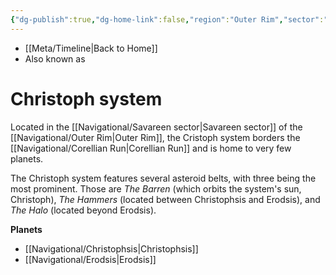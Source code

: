 ```yaml
---
{"dg-publish":true,"dg-home-link":false,"region":"Outer Rim","sector":"Savareen","grid":"Q-16","aliases":[],"tags":["map","system","outerrim","savareen"],"permalink":"/navigational/christoph-system/","dgHomeLink":false,"dgPassFrontmatter":true}
---
```


- [[Meta/Timeline\|Back to Home]]
- Also known as 

# Christoph system
Located in the [[Navigational/Savareen sector\|Savareen sector]] of the [[Navigational/Outer Rim\|Outer Rim]], the Cristoph system borders the [[Navigational/Corellian Run\|Corellian Run]] and is home to very few planets. 

The Christoph system features several asteroid belts, with three being the most prominent. Those are *The Barren* (which orbits the system's sun, Christoph), *The Hammers* (located between Christophsis and Erodsis), and *The Halo* (located beyond Erodsis).

**Planets**
- [[Navigational/Christophsis\|Christophsis]]
- [[Navigational/Erodsis\|Erodsis]]